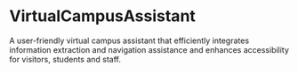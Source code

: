 # VirtualCampusAssistant
 A user-friendly virtual campus assistant that efficiently  integrates information extraction and navigation assistance and  enhances accessibility for visitors, students and staff.
